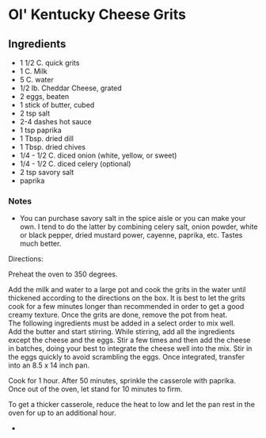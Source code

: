 # Ol' Kentucky Cheese Grits

## Ingredients
* 1 1/2 C. quick grits
* 1 C. Milk
* 5 C. water
* 1/2 lb. Cheddar Cheese, grated
* 2 eggs, beaten
* 1 stick of butter, cubed
* 2 tsp salt
* 2-4 dashes hot sauce 
* 1 tsp paprika
* 1 Tbsp. dried dill
* 1 Tbsp. dried chives
* 1/4 - 1/2 C. diced onion (white, yellow, or sweet)
* 1/4 - 1/2 C. diced celery (optional)
* 2 tsp savory salt
* paprika

### Notes
* You can purchase savory salt in the spice aisle or you can make your 
own.  I tend to do the latter by combining celery salt, onion powder, 
white or black pepper, dried mustard power, cayenne, paprika, etc. Tastes much better.


Directions:

Preheat the oven to 350 degrees.

Add the milk and water to a large pot and cook the grits in the water until 
thickened according to the directions on the box.  It is best to let the 
grits cook for a few minutes longer than recommended in order to get a 
good creamy texture.  Once the grits are done, remove the pot from heat.  
The following ingredients must be added in a select order to mix well.  
Add the butter and start stirring.  While stirring, add all the 
ingredients except the cheese and the eggs.  Stir a few times and then add 
the cheese in  batches, doing your best to integrate the cheese well into 
the mix.  Stir in the eggs quickly to avoid scrambling the eggs.  Once 
integrated, transfer into an 8.5 x 14 inch pan. 

Cook for 1 hour.  After 50 minutes, sprinkle the casserole with paprika.  
Once out of the oven, let stand for 10 minutes to firm.

To get a thicker casserole, reduce the heat to low and let the pan rest 
in the oven for up to an additional hour.

* 
